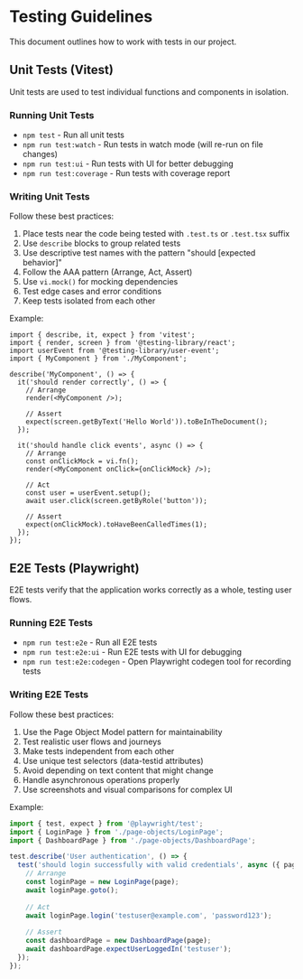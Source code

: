 # Testing Guidelines

This document outlines how to work with tests in our project.

## Unit Tests (Vitest)

Unit tests are used to test individual functions and components in isolation.

### Running Unit Tests

- `npm test` - Run all unit tests
- `npm run test:watch` - Run tests in watch mode (will re-run on file changes)
- `npm run test:ui` - Run tests with UI for better debugging
- `npm run test:coverage` - Run tests with coverage report

### Writing Unit Tests

Follow these best practices:

1. Place tests near the code being tested with `.test.ts` or `.test.tsx` suffix
2. Use `describe` blocks to group related tests
3. Use descriptive test names with the pattern "should [expected behavior]"
4. Follow the AAA pattern (Arrange, Act, Assert)
5. Use `vi.mock()` for mocking dependencies
6. Test edge cases and error conditions
7. Keep tests isolated from each other

Example:

```tsx
import { describe, it, expect } from 'vitest';
import { render, screen } from '@testing-library/react';
import userEvent from '@testing-library/user-event';
import { MyComponent } from './MyComponent';

describe('MyComponent', () => {
  it('should render correctly', () => {
    // Arrange
    render(<MyComponent />);
    
    // Assert
    expect(screen.getByText('Hello World')).toBeInTheDocument();
  });
  
  it('should handle click events', async () => {
    // Arrange
    const onClickMock = vi.fn();
    render(<MyComponent onClick={onClickMock} />);
    
    // Act
    const user = userEvent.setup();
    await user.click(screen.getByRole('button'));
    
    // Assert
    expect(onClickMock).toHaveBeenCalledTimes(1);
  });
});
```

## E2E Tests (Playwright)

E2E tests verify that the application works correctly as a whole, testing user flows.

### Running E2E Tests

- `npm run test:e2e` - Run all E2E tests
- `npm run test:e2e:ui` - Run E2E tests with UI for debugging
- `npm run test:e2e:codegen` - Open Playwright codegen tool for recording tests

### Writing E2E Tests

Follow these best practices:

1. Use the Page Object Model pattern for maintainability
2. Test realistic user flows and journeys
3. Make tests independent from each other
4. Use unique test selectors (data-testid attributes)
5. Avoid depending on text content that might change
6. Handle asynchronous operations properly
7. Use screenshots and visual comparisons for complex UI

Example:

```ts
import { test, expect } from '@playwright/test';
import { LoginPage } from './page-objects/LoginPage';
import { DashboardPage } from './page-objects/DashboardPage';

test.describe('User authentication', () => {
  test('should login successfully with valid credentials', async ({ page }) => {
    // Arrange
    const loginPage = new LoginPage(page);
    await loginPage.goto();
    
    // Act
    await loginPage.login('testuser@example.com', 'password123');
    
    // Assert
    const dashboardPage = new DashboardPage(page);
    await dashboardPage.expectUserLoggedIn('testuser');
  });
});
``` 
